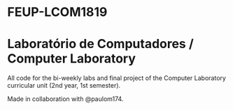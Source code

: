 # FEUP-LCOM1819
# Laboratório de Computadores / Computer Laboratory

All code for the bi-weekly labs and final project of the Computer Laboratory curricular unit (2nd year, 1st semester).

Made in collaboration with @paulom174.
